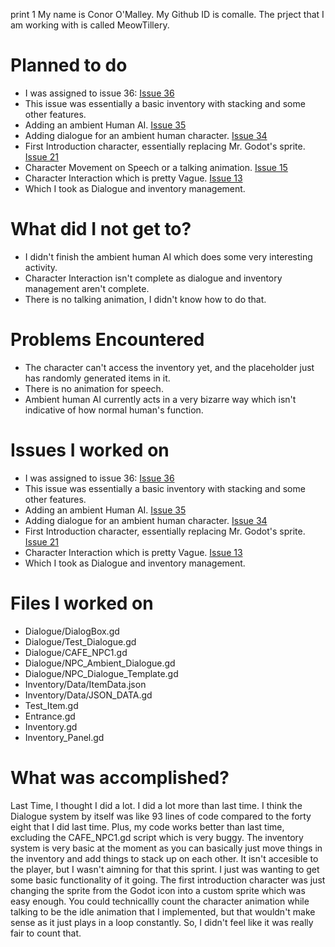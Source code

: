 print 1
My name is Conor O'Malley. My Github ID is comalle. The prject that I am working with is called MeowTillery.

# Planned to do
* I was assigned to issue 36: [Issue 36](https://github.com/Jazny/MeowTillery/issues/36 "Issue 36")
* This issue was essentially a basic inventory with stacking and some other features.
* Adding an ambient Human AI.  [Issue 35](https://github.com/Jazny/MeowTillery/issues/35 "Issue 35")
* Adding dialogue for an ambient human character. [Issue 34](https://github.com/Jazny/MeowTillery/issues/34 "Issue 34")
* First Introduction character, essentially replacing Mr. Godot's sprite. [Issue 21](https://github.com/Jazny/MeowTillery/issues/21 "Issue 21")
* Character Movement on Speech or a talking animation. [Issue 15](https://github.com/Jazny/MeowTillery/issues/15 "Issue 15")
* Character Interaction which is pretty Vague. [Issue 13](https://github.com/Jazny/MeowTillery/issues/13 "Issue 13")
* Which I took as Dialogue and inventory management.

# What did I not get to?
* I didn't finish the ambient human AI which does some very interesting activity.
* Character Interaction isn't complete as dialogue and inventory management aren't complete.
* There is no talking animation, I didn't know how to do that.

# Problems Encountered
* The character can't access the inventory yet, and the placeholder just has randomly generated items in it.
* There is no animation for speech. 
* Ambient human AI currently acts in a very bizarre way which isn't indicative of how normal human's function.

# Issues I worked on
* I was assigned to issue 36: [Issue 36](https://github.com/Jazny/MeowTillery/issues/36 "Issue 36")
* This issue was essentially a basic inventory with stacking and some other features.
* Adding an ambient Human AI.  [Issue 35](https://github.com/Jazny/MeowTillery/issues/35 "Issue 35")
* Adding dialogue for an ambient human character. [Issue 34](https://github.com/Jazny/MeowTillery/issues/34 "Issue 34")
* First Introduction character, essentially replacing Mr. Godot's sprite. [Issue 21](https://github.com/Jazny/MeowTillery/issues/21 "Issue 21")
* Character Interaction which is pretty Vague. [Issue 13](https://github.com/Jazny/MeowTillery/issues/13 "Issue 13")
* Which I took as Dialogue and inventory management.

# Files I worked on
* Dialogue/DialogBox.gd
* Dialogue/Test_Dialogue.gd
* Dialogue/CAFE_NPC1.gd
* Dialogue/NPC_Ambient_Dialogue.gd
* Dialogue/NPC_Dialogue_Template.gd
* Inventory/Data/ItemData.json
* Inventory/Data/JSON_DATA.gd
* Test_Item.gd
* Entrance.gd
* Inventory.gd
* Inventory_Panel.gd

# What was accomplished?

Last Time, I thought I did a lot. I did a lot more than last time. I think the Dialogue system by itself was like 93 lines of code compared to the forty eight that I did last time. Plus, my code works better than last time, excluding the CAFE_NPC1.gd script which is very buggy. The inventory system is very basic at the moment as you can basically just move things in the inventory and add things to stack up on each other. It isn't accesible to the player, but I wasn't aimning for that this sprint. I just was wanting to get some basic functionality of it going. The first introduction character was just changing the sprite from the Godot icon into a custom sprite which was easy enough. You could technicallly count the character animation while talking to be the idle animation that I implemented, but that wouldn't make sense as it just plays in a loop constantly. So, I didn't feel like it was really fair to count that.
